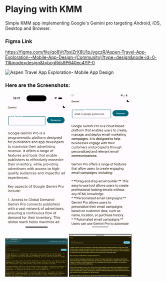 # Playing with KMM

Simple KMM app implementing Google's Gemini pro targeting Android, iOS, Desktop and Browser.

### Figma Link 

https://figma.com/file/qo8Vt7bxiZrX8U1pJygczR/Aspen-Travel-App-Exploration--Mobile-App-Design-(Community)?type=design&node-id=0-11&mode=design&t=bcgRds9P640ec4YP-0

![Aspen Travel App Exploration- Mobile App Design](https://github.com/Usama-Aman/Travely/assets/30404628/fefcfcb3-d6d6-4cb5-93b9-4e47b9870d7b)


### Here are the Screenshots:

<img src = "screenshots/Simulator Screenshot - iPhone 15 Pro - 2023-12-28 at 19.37.12.png" width ="200" /> <img src = "screenshots/Screenshot_20231228_193721.png" width ="200" />

<img src = "screenshots/Screenshot 2023-12-28 at 19.38.03.png" width ="200" /> 

<img src = "screenshots/Screenshot 2023-12-28 at 19.37.41.png" width ="200" /> 
